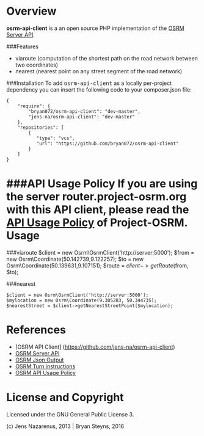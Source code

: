 Overview
===============
**osrm-api-client** is a an open source PHP implementation of the 
[OSRM Server API](https://github.com/DennisOSRM/Project-OSRM/wiki/Server-api).

###Features
- viaroute (computation of the shortest path on the road network between two coordinates)
- nearest (nearest point on any street segment of the road network)

###Installation
To add <tt>osrm-api-client</tt> as a locally per-project dependency you can insert the
following code to your composer.json file:

    {
        "require": {
            "bryan072/osrm-api-client": "dev-master",
            "jens-na/osrm-api-client": "dev-master"
        },
        "repositories": [
            {
               "type": "vcs",
               "url": "https://github.com/bryan072/osrm-api-client"
            }
        ]
    }

###API Usage Policy
If you are using the server **router.project-osrm.org** with this API client, please read the 
[API Usage Policy](https://github.com/DennisOSRM/Project-OSRM/wiki/API%20Usage%20Policy) of Project-OSRM.
Usage 
=====

###viaroute
    $client = new Osrm\OsrmClient('http://server:5000');
    $from = new Osrm\Coordinate(50.142739,9.122257);
    $to = new Osrm\Coordinate(50.139631,9.107151);
    $route = $client->getRoute($from, $to);

###nearest

    $client = new Osrm\OsrmClient('http://server:5000');
    $mylocation = new Osrm\Coordinate(9.305283, 50.344735);
    $nearestStreet = $client->getNearestStreetPoint($mylocation);

References
==========
- [OSRM API Client] (https://github.com/jens-na/osrm-api-client)
- [OSRM Server API](https://github.com/DennisOSRM/Project-OSRM/wiki/Server-api)
- [OSRM Json Output](https://github.com/DennisOSRM/Project-OSRM/wiki/Output-json)
- [OSRM Turn instructions](https://github.com/DennisOSRM/Project-OSRM/blob/master/DataStructures/TurnInstructions.h)
- [OSRM API Usage Policy](https://github.com/DennisOSRM/Project-OSRM/wiki/API%20Usage%20Policy)

License and Copyright
=====================
Licensed under the GNU General Public License 3.

(c) Jens Nazarenus, 2013 | Bryan Steyns, 2016
